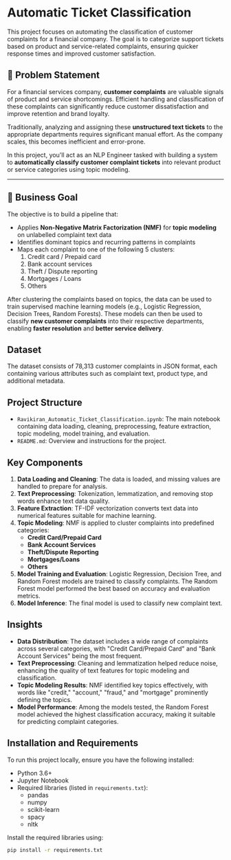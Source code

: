 # Automatic Ticket Classification

This project focuses on automating the classification of customer complaints for a financial company. The goal is to categorize support tickets based on product and service-related complaints, ensuring quicker response times and improved customer satisfaction.

## 🧠 Problem Statement

For a financial services company, **customer complaints** are valuable signals of product and service shortcomings. Efficient handling and classification of these complaints can significantly reduce customer dissatisfaction and improve retention and brand loyalty.

Traditionally, analyzing and assigning these **unstructured text tickets** to the appropriate departments requires significant manual effort. As the company scales, this becomes inefficient and error-prone.

In this project, you'll act as an NLP Engineer tasked with building a system to **automatically classify customer complaint tickets** into relevant product or service categories using topic modeling.

---

## 🎯 Business Goal

The objective is to build a pipeline that:
- Applies **Non-Negative Matrix Factorization (NMF)** for **topic modeling** on unlabelled complaint text data
- Identifies dominant topics and recurring patterns in complaints
- Maps each complaint to one of the following 5 clusters:
  1. Credit card / Prepaid card
  2. Bank account services
  3. Theft / Dispute reporting
  4. Mortgages / Loans
  5. Others

After clustering the complaints based on topics, the data can be used to train supervised machine learning models (e.g., Logistic Regression, Decision Trees, Random Forests). These models can then be used to classify **new customer complaints** into their respective departments, enabling **faster resolution** and **better service delivery**.



## Dataset

The dataset consists of 78,313 customer complaints in JSON format, each containing various attributes such as complaint text, product type, and additional metadata.

## Project Structure

- `Ravikiran_Automatic_Ticket_Classification.ipynb`: The main notebook containing data loading, cleaning, preprocessing, feature extraction, topic modeling, model training, and evaluation.
- `README.md`: Overview and instructions for the project.

## Key Components

1. **Data Loading and Cleaning**: The data is loaded, and missing values are handled to prepare for analysis.
2. **Text Preprocessing**: Tokenization, lemmatization, and removing stop words enhance text data quality.
3. **Feature Extraction**: TF-IDF vectorization converts text data into numerical features suitable for machine learning.
4. **Topic Modeling**: NMF is applied to cluster complaints into predefined categories:
   - **Credit Card/Prepaid Card**
   - **Bank Account Services**
   - **Theft/Dispute Reporting**
   - **Mortgages/Loans**
   - **Others**
5. **Model Training and Evaluation**: Logistic Regression, Decision Tree, and Random Forest models are trained to classify complaints. The Random Forest model performed the best based on accuracy and evaluation metrics.
6. **Model Inference**: The final model is used to classify new complaint text.

## Insights

- **Data Distribution**: The dataset includes a wide range of complaints across several categories, with "Credit Card/Prepaid Card" and "Bank Account Services" being the most frequent.
- **Text Preprocessing**: Cleaning and lemmatization helped reduce noise, enhancing the quality of text features for topic modeling and classification.
- **Topic Modeling Results**: NMF identified key topics effectively, with words like "credit," "account," "fraud," and "mortgage" prominently defining the topics.
- **Model Performance**: Among the models tested, the Random Forest model achieved the highest classification accuracy, making it suitable for predicting complaint categories.

## Installation and Requirements

To run this project locally, ensure you have the following installed:
- Python 3.6+
- Jupyter Notebook
- Required libraries (listed in `requirements.txt`):
  - pandas
  - numpy
  - scikit-learn
  - spacy
  - nltk

Install the required libraries using:
```bash
pip install -r requirements.txt
